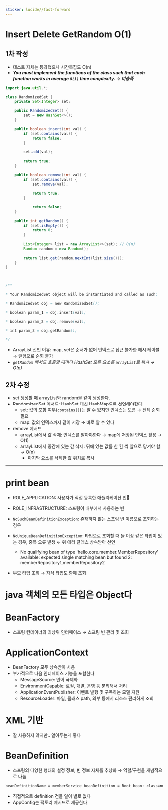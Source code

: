 ```yaml
---
sticker: lucide//fast-forward
---
```

# Insert Delete GetRandom O(1)
## 1차 작성
- 테스트 자체는 통과했으나 시간복잡도 O(n)
- ***You must implement the functions of the class such that each function works in average `O(1)` time complexity. → 미충족***

```java
import java.util.*;

class RandomizedSet {
	private Set<Integer> set;

	public RandomizedSet() {
		set = new HashSet<>();
	}

	public boolean insert(int val) {
		if (set.contains(val)) {
			return false;
		}

		set.add(val);
		
		return true;
	}

	public boolean remove(int val) {
		if (set.contains(val)) {
			set.remove(val);
			
			return true;
		}
		
			return false;
	}
	
	public int getRandom() {
		if (set.isEmpty()) {
			return 0;
		}
		
		List<Integer> list = new ArrayList<>(set); // O(n)	
		Random random = new Random();
		
		return list.get(random.nextInt(list.size()));
	}
}

  

/**

* Your RandomizedSet object will be instantiated and called as such:

* RandomizedSet obj = new RandomizedSet();

* boolean param_1 = obj.insert(val);

* boolean param_2 = obj.remove(val);

* int param_3 = obj.getRandom();

*/
```
- ArrayList 선언 이유: map, set은 순서가 없어 인덱스로 접근 불가한 해시 테이블 → 랜덤으로 순회 불가
- *`getRandom` 메서드 호출할 때마다 HashSet 모든 요소를 `arrayList`로 복사 → O(n)*

## 2차 수정
- set 생성할 때 arrayList와 random을 같이 생성한다.
- RandomizedSet 메서드: HashSet 대신 HashMap으로 선언해야한다
	- set: 값의 포함 여부(`contains()`)는 알 수 있지만 인덱스는 모름 → 전체 순회 필요
	- map: 값의 인덱스까지 같이 저장 → 바로 알 수 있다
- remove 메서드
	- arrayList에서 값 삭제: 인덱스를 알아야한다 → map에 저장된 인덱스 활용 → O(1)
	- arrayList에서 중간에 있는 값 삭제: 뒤에 있는 값들 한 칸 씩 앞으로 당겨야 함 → O(n)
		- 마지막 요소를 삭제한 값 위치로 복사

---

# print bean
- ROLE_APPLICATION: 사용자가 직접 등록한 애플리케이션 빈
- ROLE_INFRASTRUCTURE: 스프링이 내부에서 사용하는 빈

- `NoSuchBeanDefinitionException`: 존재하지 않는 스프링 빈 이름으로 조회하는 경우
- `NoUniqueBeanDefinitionException`: 타입으로 조회할 때 둘 이상 같은 타입이 있는 경우, 중복 오류 발생 ← 위 에러 클래스 상속받아 선언
	- No qualifying bean of type 'hello.core.member.MemberRepository' available: expected single matching bean but found 2: memberRepository1,memberRepository2

- 부모 타입 조회 → 자식 타입도 함께 조회
# java 객체의 모든 타입은 Object다

# BeanFactory
- 스프링 컨테이너의 최상위 인터페이스 → 스프링 빈 관리 및 조회

# ApplicationContext
- BeanFactory 모두 상속받아 사용
- 부가적으로 다음 인터페이스 기능을 포함한다
	- MessageSource: 언어 국제화
	- EnvironmentCapable: 로컬, 개발, 운영 등 분리해서 처리
	- ApplicationEventPublisher: 이벤트 발행 및 구독하는 모델 지원
	- ResourceLoader: 파일, 클래스 path, 외부 등에서 리소스 편리하게 조회

# XML 기반
- 잘 사용하지 않지만.. 알아두는게 좋다

# BeanDefinition
- 스프링의 다양한 형태의 설정 정보, 빈 정보 자체를 추상화 → 역할/구현을 개념적으로 나눔

```bash
beanDefinitionName = memberService beanDefinition = Root bean: class=null; scope=; abstract=false; lazyInit=null; autowireMode=3; dependencyCheck=0; autowireCandidate=true; primary=false; fallback=false; factoryBeanName=appConfig; factoryMethodName=memberService; initMethodNames=null; destroyMethodNames=[(inferred)]; defined in hello.core.AppConfig
```
- 직접적으로 definition 건들 일이 별로 없다
- AppConfig는 팩토리 메서드로 제공한다 